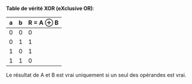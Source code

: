 **Table de vérité XOR (eXclusive OR)**:

| a   | b   | R = A ⊕ B |
| --- | --- | --------- |
| 0   | 0   | 0         |
| 0   | 1   | 1         |
| 1   | 0   | 1         |
| 1   | 1   | 0         |

Le résultat de A et B est vrai uniquement si un seul des opérandes est vrai.
